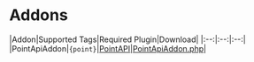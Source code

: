 # Addons
|Addon|Supported Tags|Required Plugin|Download|
|:--:|:--:|:--:|
|PointApiAddon|`{point}`|[PointAPI](https://www.mediafire.com/file/usbqn1lwyd53f2m/PointAPI_v2.0.9.phar)|[PointApiAddon.php](https://drive.google.com/file/d/1LnflJtQu7qhyKb8oAalkX4GnbzrQ0PiP/view?usp=sharing)|
